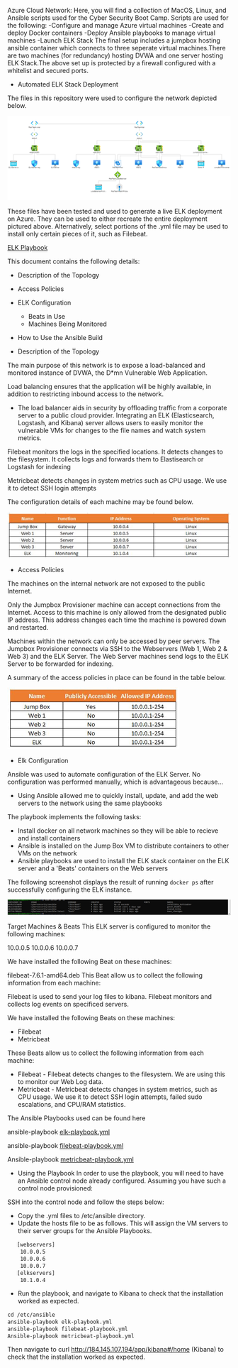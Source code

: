 Azure Cloud Network:
Here, you will find a collection of MacOS, Linux, and Ansible scripts used for the Cyber Security Boot Camp.
Scripts are used for the following:
-Configure and manage Azure virtual machines
-Create and deploy Docker containers
-Deploy Ansible playbooks to manage virtual machines
-Launch ELK Stack
The final setup includes a jumpbox hosting ansible container which connects to three seperate virtual machines.There are two machines (for redundancy) hosting DVWA and one server hosting ELK Stack.The above set up is protected by a firewall configured with a whitelist and secured ports.

* Automated ELK Stack Deployment


The files in this repository were used to configure the network depicted below.

<img src="https://github.com/dharanik28/Project-1/blob/main/diagrams/Topology.PNG">

These files have been tested and used to generate a live ELK deployment on Azure. They can be used to either recreate the entire deployment pictured above. Alternatively, select portions of the .yml file may be used to install only certain pieces of it, such as Filebeat.


[ELK Playbook](https://github.com/dharanik28/Project-1/blob/main/ansible/elk-playbook.yml)


This document contains the following details:
* Description of the Topology
* Access Policies
* ELK Configuration
  * Beats in Use
  * Machines Being Monitored
* How to Use the Ansible Build




* Description of the Topology


The main purpose of this network is to expose a load-balanced and monitored instance of DVWA, the D*mn Vulnerable Web Application.


Load balancing ensures that the application will be highly available, in addition to restricting inbound access to the network.
- The load balancer aids in security by offloading traffic from a corporate server to a public cloud provider. 
Integrating an ELK (Elasticsearch, Logstash, and Kibana) server allows users to easily monitor the vulnerable VMs for changes to the file names and watch system metrics.


Filebeat monitors the logs in the specified locations. It detects changes to the filesystem. It collects logs and forwards them to Elastisearch or Logstash for indexing


Metricbeat detects changes in system metrics such as CPU usage. We use it to detect SSH login attempts


The configuration details of each machine may be found below.

<img src="https://github.com/dharanik28/Project-1/blob/main/diagrams/configurationDetailsofEachMachine.jpg">


* Access Policies


The machines on the internal network are not exposed to the public Internet. 


Only the Jumpbox Provisioner machine can accept connections from the Internet. Access to this machine is only allowed from the designated public IP address. This address changes each time the machine is powered down and restarted. 


Machines within the network can only be accessed by peer servers. The Jumpbox Provisioner connects via SSH to the Webservers (Web 1, Web 2 & Web 3) and the ELK Server. The Web Server machines send logs to the ELK Server to be forwarded for indexing.


A summary of the access policies in place can be found in the table below.
  
<img src="https://github.com/dharanik28/Project-1/blob/main/diagrams/AccessPolicyconfigImage.jpg">


*  Elk Configuration


Ansible was used to automate configuration of the ELK Server. No configuration was performed manually, which is advantageous because...
* Using Ansible allowed me to quickly install, update, and add the web servers to the network using the same playbooks


The playbook implements the following tasks:
* Install docker on all network machines so they will be able to recieve and install containers
* Ansible is installed on the Jump Box VM to distribute containers to other VMs on the network
* Ansible playbooks are used to install the ELK stack container on the ELK server and a 'Beats' containers on the Web servers

The following screenshot displays the result of running `docker ps` after successfully configuring the ELK instance.

<img src="https://github.com/dharanik28/Project-1/blob/main/diagrams/docker_ps_output.PNG">

Target Machines & Beats
This ELK server is configured to monitor the following machines:

10.0.0.5
10.0.0.6
10.0.0.7

We have installed the following Beat on these machines:

filebeat-7.6.1-amd64.deb
This Beat allow us to collect the following information from each machine:

Filebeat is used to send your log files to kibana. Filebeat monitors and collects log events on specificed servers.


We have installed the following Beats on these machines:


* Filebeat
* Metricbeat


These Beats allow us to collect the following information from each machine:


* Filebeat - Filebeat detects changes to the filesystem. We are using this to monitor our Web Log data.
* Metricbeat - Metricbeat detects changes in system metrics, such as CPU usage. We use it to detect SSH login attempts, failed sudo escalations, and CPU/RAM statistics.


The Ansible Playbooks used can be found here

ansible-playbook [elk-playbook.yml](https://github.com/dharanik28/Project-1/blob/main/ansible/elk-playbook.yml)

ansible-playbook [filebeat-playbook.yml](https://github.com/dharanik28/Project-1/blob/main/ansible/filebeat-playbook.yml)

Ansible-playbook [metricbeat-playbook.yml](https://github.com/dharanik28/Project-1/blob/main/ansible/metricbeat-playbook.yml)

* Using the Playbook
In order to use the playbook, you will need to have an Ansible control node already configured. Assuming you have such a control node provisioned: 


SSH into the control node and follow the steps below:
- Copy the .yml files to /etc/ansible directory.
- Update the hosts file to be as follows. This will assign the VM servers to their server groups for the Ansible Playbooks.


```
   [webservers]
    10.0.0.5
    10.0.0.6
    10.0.0.7
   [elkservers]
    10.1.0.4
```
	
- Run the playbook, and navigate to Kibana to check that the installation worked as expected.

```
cd /etc/ansible
ansible-playbook elk-playbook.yml
ansible-playbook filebeat-playbook.yml
Ansible-playbook metricbeat-playbook.yml
```

Then navigate to curl http://184.145.107.194/app/kibana#/home (Kibana) to check that the installation worked as expected. 


